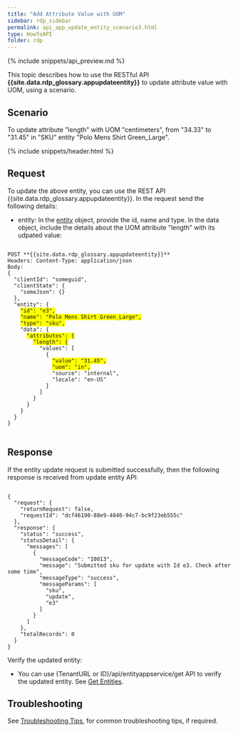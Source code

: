 ```yaml
---
title: "Add Attribute Value with UOM"
sidebar: rdp_sidebar
permalink: api_app_update_entity_scenario3.html
type: HowToAPI
folder: rdp
---
```


{% include snippets/api_preview.md %}

This topic describes how to use the RESTful API **{{site.data.rdp_glossary.appupdateentity}}** to update attribute value with UOM, using a scenario.

## Scenario

To update attribute "length" with UOM "centimeters", from "34.33" to "31.45" in "SKU" entity "Polo Mens Shirt Green_Large".

{% include snippets/header.html %}

## Request

To update the above entity, you can use the REST API {{site.data.rdp_glossary.appupdateentity}}. In the request send the following details:
 
* entity: In the [entity](api_entity_object_structure.html) object, provide the id, name and type. In the data object, include the details about the UOM attribute "length" with its udpated value: 

<pre>
<code>
POST **{{site.data.rdp_glossary.appupdateentity}}**
Headers: Content-Type: application/json
Body:
{
  "clientId": "someguid",
  "clientState": {
    "someJson": {}
  },
  "entity": {
    <span style="background-color: #FFFF00">"id": "e3",</span>
    <span style="background-color: #FFFF00">"name": "Polo Mens Shirt Green_Large",</span>
    <span style="background-color: #FFFF00">"type": "sku",</span>
    "data": {
      <span style="background-color: #FFFF00">"attributes": {</span>
        <span style="background-color: #FFFF00">"length": {</span>
          "values": [
            {
              <span style="background-color: #FFFF00">"value": "31.45",</span>
              <span style="background-color: #FFFF00">"uom": "in",</span>
              "source": "internal",
              "locale": "en-US"
            }
          ]
        }
      }
    }
  }
}
</code>
</pre>

## Response

If the entity update request is submitted successfully, then the following response is received from update entity API:

<pre><code>
{
  "request": {
    "returnRequest": false,
    "requestId": "dcf46190-88e9-4840-94c7-bc9f23eb555c"
  },
  "response": {
    "status": "success",
    "statusDetail": {
      "messages": [
        {
          "messageCode": "I0013",
          "message": "Submitted sku for update with Id e3. Check after some time",
          "messageType": "success",
          "messageParams": [
            "sku",
            "update",
            "e3"
          ]
        }
      ]
    },
    "totalRecords": 0
  }
}
</code></pre> 

Verify the updated entity:<br>
* You can use {TenantURL or ID}/api/entityappservice/get API to verify the updated entity. See [Get Entities](api_app_get_entity.html).

## Troubleshooting

See [Troubleshooting Tips](api_troubleshooting_tips.html), for common troubleshooting tips, if required.